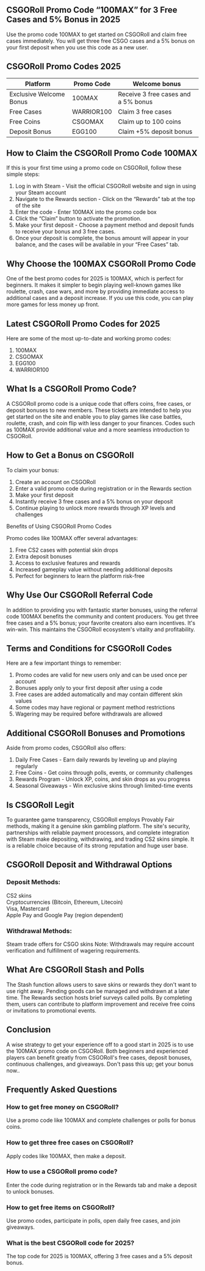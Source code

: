 ## CSGORoll Promo Code “100MAX” for 3 Free Cases and 5% Bonus in 2025

Use the promo code 100MAX to get started on CSGORoll and claim free cases immediately. You will get three free CSGO cases and a 5% bonus on your first deposit when you use this code as a new user. 

## CSGORoll Promo Codes 2025
 | Platform  | Promo Code | Welcome bonus |
 | ------------- | ------------- | ------------- |
 | Exclusive Welcome Bonus  | 100MAX  | Receive 3 free cases and a 5% bonus |
 | Free Cases  | WARRIOR100 | Claim 3 free cases |
 | Free Coins | CSGOMAX | Claim up to 100 coins |
 | Deposit Bonus | EGG100 | Claim +5% deposit bonus |


## How to Claim the CSGORoll Promo Code 100MAX

If this is your first time using a promo code on CSGORoll, follow these simple steps:

1. Log in with Steam - Visit the official CSGORoll website and sign in using your Steam account
2. Navigate to the Rewards section - Click on the “Rewards” tab at the top of the site
3. Enter the code - Enter 100MAX into the promo code box
4. Click the “Claim” button to activate the promotion.
5. Make your first deposit - Choose a payment method and deposit funds to receive your bonus and 3 free cases.
6. Once your deposit is complete, the bonus amount will appear in your balance, and the cases will be available in your “Free Cases” tab.

## Why Choose the 100MAX CSGORoll Promo Code

One of the best promo codes for 2025 is 100MAX, which is perfect for beginners. It makes it simpler to begin playing well-known games like roulette, crash, case wars, and more by providing immediate access to additional cases and a deposit increase. If you use this code, you can play more games for less money up front.

## Latest CSGORoll Promo Codes for 2025

Here are some of the most up-to-date and working promo codes:

1. 100MAX
2. CSGOMAX
3. EGG100
4. WARRIOR100

## What Is a CSGORoll Promo Code?

A CSGORoll promo code is a unique code that offers coins, free cases, or deposit bonuses to new members. These tickets are intended to help you get started on the site and enable you to play games like case battles, roulette, crash, and coin flip with less danger to your finances. Codes such as 100MAX provide additional value and a more seamless introduction to CSGORoll.

## How to Get a Bonus on CSGORoll

To claim your bonus:
1. Create an account on CSGORoll
2. Enter a valid promo code during registration or in the Rewards section
3. Make your first deposit
4. Instantly receive 3 free cases and a 5% bonus on your deposit
5. Continue playing to unlock more rewards through XP levels and challenges  

Benefits of Using CSGORoll Promo Codes

Promo codes like 100MAX offer several advantages:

1. Free CS2 cases with potential skin drops  
2. Extra deposit bonuses  
3. Access to exclusive features and rewards  
4. Increased gameplay value without needing additional deposits
5. Perfect for beginners to learn the platform risk-free

## Why Use Our CSGORoll Referral Code

In addition to providing you with fantastic starter bonuses, using the referral code 100MAX benefits the community and content producers. You get three free cases and a 5% bonus; your favorite creators also earn incentives. It's win-win. This maintains the CSGORoll ecosystem's vitality and profitability.

## Terms and Conditions for CSGORoll Codes
Here are a few important things to remember:

1. Promo codes are valid for new users only and can be used once per account  
2. Bonuses apply only to your first deposit after using a code  
3. Free cases are added automatically and may contain different skin values  
4. Some codes may have regional or payment method restrictions
5. Wagering may be required before withdrawals are allowed  

## Additional CSGORoll Bonuses and Promotions

Aside from promo codes, CSGORoll also offers:

1. Daily Free Cases - Earn daily rewards by leveling up and playing regularly  
2. Free Coins - Get coins through polls, events, or community challenges  
3. Rewards Program - Unlock XP, coins, and skin drops as you progress  
4. Seasonal Giveaways - Win exclusive skins through limited-time events  

## Is CSGORoll Legit

To guarantee game transparency, CSGORoll employs Provably Fair methods, making it a genuine skin gambling platform. The site's security, partnerships with reliable payment processors, and complete integration with Steam make depositing, withdrawing, and trading CS2 skins simple. It is a reliable choice because of its strong reputation and huge user base.

## CSGORoll Deposit and Withdrawal Options
### Deposit Methods:

CS2 skins  
Cryptocurrencies (Bitcoin, Ethereum, Litecoin)  
Visa, Mastercard  
Apple Pay and Google Pay (region dependent)  

### Withdrawal Methods:

Steam trade offers for CSGO skins
Note: Withdrawals may require account verification and fulfillment of wagering requirements.

## What Are CSGORoll Stash and Polls

The Stash function allows users to save skins or rewards they don't want to use right away. Pending goods can be managed and withdrawn at a later time. The Rewards section hosts brief surveys called polls. By completing them, users can contribute to platform improvement and receive free coins or invitations to promotional events.

## Conclusion

A wise strategy to get your experience off to a good start in 2025 is to use the 100MAX promo code on CSGORoll. Both beginners and experienced players can benefit greatly from CSGORoll's free cases, deposit bonuses, continuous challenges, and giveaways. Don't pass this up; get your bonus now..

## Frequently Asked Questions

### How to get free money on CSGORoll?

Use a promo code like 100MAX and complete challenges or polls for bonus coins.

### How to get three free cases on CSGORoll?

Apply codes like 100MAX, then make a deposit.

### How to use a CSGORoll promo code?

Enter the code during registration or in the Rewards tab and make a deposit to unlock bonuses.

### How to get free items on CSGORoll?

Use promo codes, participate in polls, open daily free cases, and join giveaways.

### What is the best CSGORoll code for 2025?

The top code for 2025 is 100MAX, offering 3 free cases and a 5% deposit bonus.
